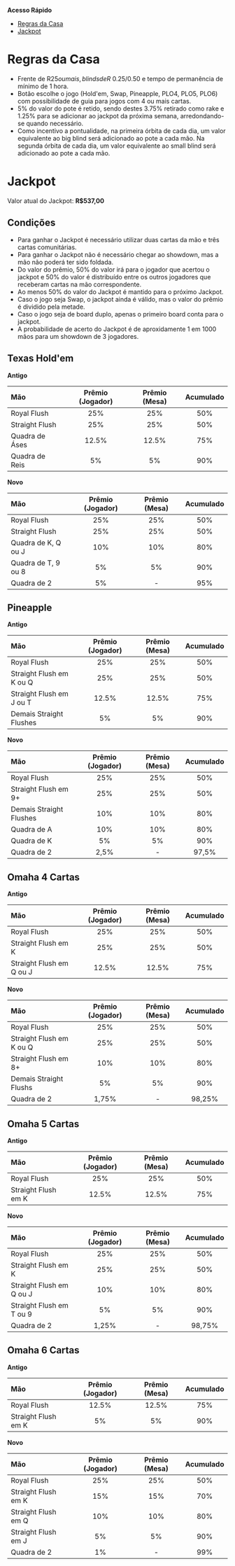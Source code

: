 **Acesso Rápido**
- [Regras da Casa](index.md#regras-da-casa)
- [Jackpot](index.md#jackpot)

# Regras da Casa

- Frente de R$25 ou mais, blinds de R$ 0.25/0.50 e tempo de permanência de mínimo de 1 hora.
- Botão escolhe o jogo (Hold'em, Swap, Pineapple, PLO4, PLO5, PLO6) com possibilidade de guia para jogos com 4 ou mais cartas.
- 5% do valor do pote é retido, sendo destes 3.75% retirado como rake e 1.25% para se adicionar ao jackpot da próxima semana, arredondando-se quando necessário.
- Como incentivo a pontualidade, na primeira órbita de cada dia, um valor equivalente ao big blind será adicionado ao pote a cada mão. Na segunda órbita de cada dia, um valor equivalente ao small blind será adicionado ao pote a cada mão.

# Jackpot
Valor atual do Jackpot: **R$537,00**

## Condições
- Para ganhar o Jackpot é necessário utilizar duas cartas da mão e três cartas comunitárias.
- Para ganhar o Jackpot não é necessário chegar ao showdown, mas a mão não poderá ter sido foldada.
- Do valor do prêmio, 50% do valor irá para o jogador que acertou o jackpot e 50% do valor é distribuído entre os outros jogadores que receberam cartas na mão correspondente.
- Ao menos 50% do valor do Jackpot é mantido para o próximo Jackpot.
- Caso o jogo seja Swap, o jackpot ainda é válido, mas o valor do prêmio é dividido pela metade.
- Caso o jogo seja de board duplo, apenas o primeiro board conta para o jackpot.
- A probabilidade de acerto do Jackpot é de aproxidamente 1 em 1000 mãos para um showdown de 3 jogadores.

## Texas Hold'em

**Antigo**

| Mão | Prêmio (Jogador) | Prêmio (Mesa) | Acumulado |
| :-- | :--:| :--: | :--: |
| Royal Flush | 25% | 25% | 50% |
| Straight Flush | 25% | 25% | 50% |
| Quadra de Áses | 12.5% | 12.5% | 75% |
| Quadra de Reis | 5% | 5% | 90% |

**Novo**

| Mão | Prêmio (Jogador) | Prêmio (Mesa) | Acumulado |
| :-- | :--:| :--: | :--: |
| Royal Flush | 25% | 25% | 50% |
| Straight Flush | 25% | 25% | 50% |
| Quadra de K, Q ou J | 10% | 10% | 80% |
| Quadra de T, 9 ou 8 | 5% | 5% | 90% |
| Quadra de 2 | 5% | - | 95% |

## Pineapple

**Antigo**

| Mão | Prêmio (Jogador) | Prêmio (Mesa) | Acumulado |
| :-- | :--:| :--: | :--: |
| Royal Flush | 25% | 25% | 50% |
| Straight Flush em K ou Q | 25% | 25% | 50% |
| Straight Flush em J ou T | 12.5% | 12.5% | 75% |
| Demais Straight Flushes | 5% | 5% | 90% |

**Novo**

| Mão | Prêmio (Jogador) | Prêmio (Mesa) | Acumulado |
| :-- | :--:| :--: | :--: |
| Royal Flush | 25% | 25% | 50% |
| Straight Flush em 9+ | 25% | 25% | 50% |
| Demais Straight Flushes | 10% | 10% | 80% |
| Quadra de A | 10% | 10% | 80% |
| Quadra de K | 5% | 5% | 90% |
| Quadra de 2 | 2,5% | - | 97,5% |

## Omaha 4 Cartas

**Antigo**

| Mão | Prêmio (Jogador) | Prêmio (Mesa) | Acumulado |
| :-- | :--:| :--: | :--: |
| Royal Flush | 25% | 25% | 50% |
| Straight Flush em K | 25% | 25% | 50% |
| Straight Flush em Q ou J | 12.5% | 12.5% | 75% |

**Novo**

| Mão | Prêmio (Jogador) | Prêmio (Mesa) | Acumulado |
| :-- | :--:| :--: | :--: |
| Royal Flush | 25% | 25% | 50% |
| Straight Flush em K ou Q | 25% | 25% | 50% |
| Straight Flush em 8+ | 10% | 10% | 80% |
| Demais Straight Flushs | 5% | 5% | 90% |
| Quadra de 2 | 1,75% | - | 98,25% |

## Omaha 5 Cartas

**Antigo**

| Mão | Prêmio (Jogador) | Prêmio (Mesa) | Acumulado |
| :-- | :--:| :--: | :--: |
| Royal Flush | 25% | 25% | 50% |
| Straight Flush em K | 12.5% | 12.5% | 75% |

**Novo**

| Mão | Prêmio (Jogador) | Prêmio (Mesa) | Acumulado |
| :-- | :--:| :--: | :--: |
| Royal Flush | 25% | 25% | 50% |
| Straight Flush em K | 25% | 25% | 50% |
| Straight Flush em Q ou J | 10% | 10% | 80% |
| Straight Flush em T ou 9 | 5% | 5% | 90% |
| Quadra de 2 | 1,25% | - | 98,75% |

## Omaha 6 Cartas

**Antigo**

| Mão | Prêmio (Jogador) | Prêmio (Mesa) | Acumulado |
| :-- | :--:| :--: | :--: |
| Royal Flush | 12.5% | 12.5% | 75% |
| Straight Flush em K | 5% | 5% | 90% |

**Novo**

| Mão | Prêmio (Jogador) | Prêmio (Mesa) | Acumulado |
| :-- | :--:| :--: | :--: |
| Royal Flush | 25% | 25% | 50% |
| Straight Flush em K | 15% | 15% | 70% |
| Straight Flush em Q | 10% | 10% | 80% |
| Straight Flush em J | 5% | 5% | 90% |
| Quadra de 2 | 1% | - | 99% |
